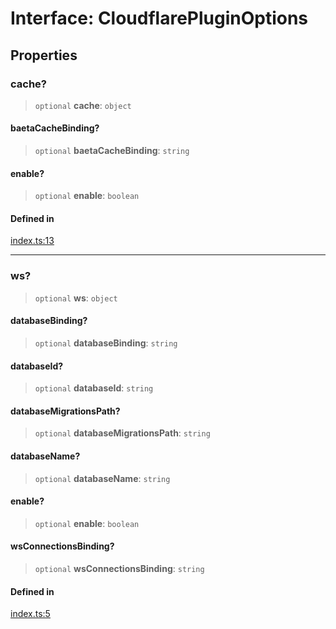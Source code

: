 # Interface: CloudflarePluginOptions

## Properties

### cache?

> `optional` **cache**: `object`

#### baetaCacheBinding?

> `optional` **baetaCacheBinding**: `string`

#### enable?

> `optional` **enable**: `boolean`

#### Defined in

[index.ts:13](https://github.com/andreisergiu98/baeta/blob/4c16a2c8fa14b6d48e42b6a2c2893542bd64b987/packages/plugin-cloudflare/index.ts#L13)

***

### ws?

> `optional` **ws**: `object`

#### databaseBinding?

> `optional` **databaseBinding**: `string`

#### databaseId?

> `optional` **databaseId**: `string`

#### databaseMigrationsPath?

> `optional` **databaseMigrationsPath**: `string`

#### databaseName?

> `optional` **databaseName**: `string`

#### enable?

> `optional` **enable**: `boolean`

#### wsConnectionsBinding?

> `optional` **wsConnectionsBinding**: `string`

#### Defined in

[index.ts:5](https://github.com/andreisergiu98/baeta/blob/4c16a2c8fa14b6d48e42b6a2c2893542bd64b987/packages/plugin-cloudflare/index.ts#L5)

